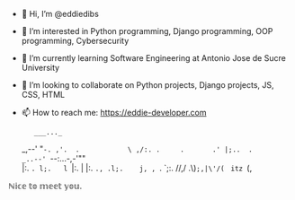 - 👋 Hi, I’m @eddiedibs
- 👀 I’m interested in Python programming, Django programming, OOP programming, Cybersecurity
- 🌱 I’m currently learning Software Engineering at Antonio Jose de Sucre University
- 💞️ I’m looking to collaborate on Python projects, Django projects, JS, CSS, HTML
- 📫 How to reach me: https://eddie-developer.com


         ___..._
    _,--'       "`-.
  ,'.  .            \
,/:. .     .       .'
|;..  .      _..--'
`--:...-,-'""\
        |:.  `.
        l;.   l
        `|:.   |
         |:.   `.,
        .l;.    j, ,
     `. \`;:.   //,/
      .\\)`;,|\'/(
       ` `itz `(,


ℕ𝕚𝕔𝕖 𝕥𝕠 𝕞𝕖𝕖𝕥 𝕪𝕠𝕦.

